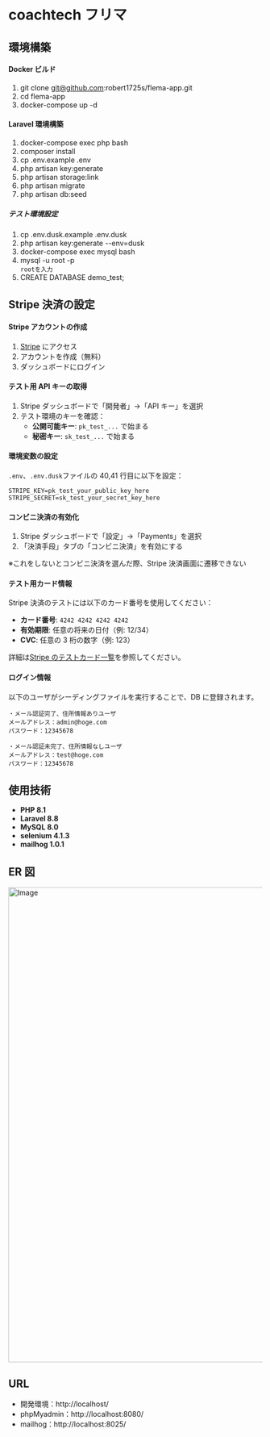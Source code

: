 # coachtech フリマ

## 環境構築

#### Docker ビルド

1. git clone git@github.com:robert1725s/flema-app.git
2. cd flema-app
3. docker-compose up -d

#### Laravel 環境構築

1. docker-compose exec php bash
2. composer install
3. cp .env.example .env
4. php artisan key:generate
5. php artisan storage:link
6. php artisan migrate
7. php artisan db:seed

##### テスト環境設定

1. cp .env.dusk.example .env.dusk
2. php artisan key:generate --env=dusk
3. docker-compose exec mysql bash
4. mysql -u root -p<br>
   `rootを入力`
5. CREATE DATABASE demo_test;

## Stripe 決済の設定

#### Stripe アカウントの作成

1. [Stripe](https://stripe.com) にアクセス
2. アカウントを作成（無料）
3. ダッシュボードにログイン

#### テスト用 API キーの取得

1. Stripe ダッシュボードで「開発者」→「API キー」を選択
2. テスト環境のキーを確認：
    - **公開可能キー**: `pk_test_...` で始まる
    - **秘密キー**: `sk_test_...` で始まる

#### 環境変数の設定

`.env`、`.env.dusk`ファイルの 40,41 行目に以下を設定：

```env
STRIPE_KEY=pk_test_your_public_key_here
STRIPE_SECRET=sk_test_your_secret_key_here
```

#### コンビニ決済の有効化

1. Stripe ダッシュボードで「設定」→「Payments」を選択
2. 「決済手段」タブの「コンビニ決済」を有効にする

※これをしないとコンビニ決済を選んだ際、Stripe 決済画面に遷移できない

#### テスト用カード情報

Stripe 決済のテストには以下のカード番号を使用してください：

-   **カード番号**: `4242 4242 4242 4242`
-   **有効期限**: 任意の将来の日付（例: 12/34）
-   **CVC**: 任意の 3 桁の数字（例: 123）

詳細は[Stripe のテストカード一覧](https://stripe.com/docs/testing#cards)を参照してください。

#### ログイン情報

以下のユーザがシーディングファイルを実行することで、DB に登録されます。

```
・メール認証完了、住所情報ありユーザ
メールアドレス：admin@hoge.com
パスワード：12345678

・メール認証未完了、住所情報なしユーザ
メールアドレス：test@hoge.com
パスワード：12345678
```

## 使用技術

-   **PHP 8.1**
-   **Laravel 8.8**
-   **MySQL 8.0**
-   **selenium 4.1.3**
-   **mailhog 1.0.1**

## ER 図

<img width="891" height="942" alt="Image" src="https://github.com/user-attachments/assets/aeb61e76-c686-464f-a9c9-30ba055fcfda" />

## URL

-   開発環境：http://localhost/
-   phpMyadmin：http://localhost:8080/
-   mailhog：http://localhost:8025/
